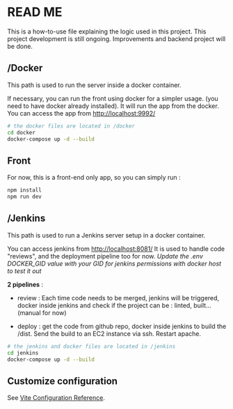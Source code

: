 # READ ME

This is a how-to-use file explaining the logic used in this project. This project development is still ongoing. Improvements and backend project will be done.

## /Docker

This path is used to run the server inside a docker container.

If necessary, you can run the front using docker for a simpler usage. (you need to have docker already installed).
It will run the app from the docker. You can access the app from [http://localhost:9992/](http://localhost:9992/)

```sh
# the docker files are located in /docker
cd docker
docker-compose up -d --build
```

## Front
For now, this is a front-end only app, so you can simply run :

```sh
npm install
npm run dev
```

## /Jenkins

This path is used to run a Jenkins server setup in a docker container.

You can access jenkins from [http://localhost:8081/](http://localhost:8081/) It is used to handle code "reviews", and the deployment pipeline too for now.
*Update the .env DOCKER_GID value with your GID for jenkins permissions with docker host to test it out*

**2 pipelines** :

- review : Each time code needs to be merged, jenkins will be triggered, docker inside jenkins and check if the project can be : linted, built... (manual for now)

- deploy : get the code from github repo, docker inside jenkins to build the /dist. Send the build to an EC2 instance via ssh. Restart apache.

```sh
# the jenkins and docker files are located in /jenkins
cd jenkins
docker-compose up -d --build
```

## Customize configuration

See [Vite Configuration Reference](https://vitejs.dev/config/).